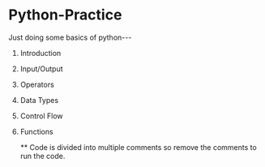 # Python-Practice
Just doing some basics of python---
1. Introduction
2. Input/Output
3. Operators
4. Data Types
5. Control Flow
6. Functions
   
   
   ** Code is divided into multiple comments so remove the comments to run the code.
